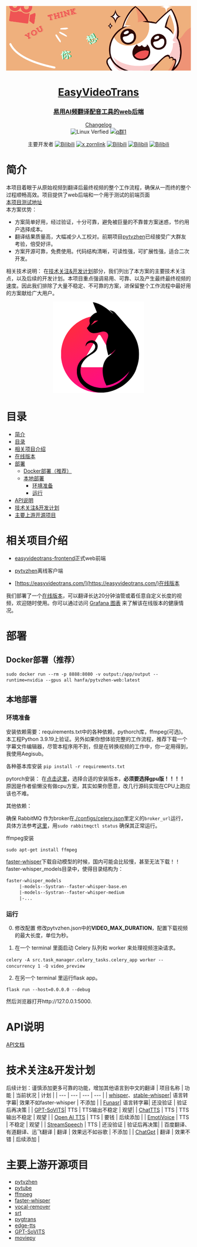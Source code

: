 
<div align="center"><a name="readme-top"></a>

<a href="https://github.com/sutro-planet/pytvzhen-web" target="_blank">
  <img src="doc/assets/cartography.png" alt="alt text">
</a>

<h1><a href="https://github.com/sutro-planet/pytvzhen-web">EasyVideoTrans</a></h1>
<h3>
<a href="https://github.com/sutro-planet/pytvzhen-web">易用AI频翻译配音工具的web后端</a><br />
</h3>

<div style="text-align: center;">

[Changelog](./doc/change_log.md) <br>
![Linux Verfied](https://img.shields.io/badge/Linux-Verfied-brightgreen)
[![q群1](https://img.shields.io/badge/企鹅群-536918174-1EBAFC?style=flat&logo=tencentqq)](https://qm.qq.com/q/pJMgV3liiO)



</div>

主要开发者
[![Bilibili](https://img.shields.io/badge/Bilibili-蓝色硫酸铜-FF69B4?style=flat&logo=bilibili)](https://space.bilibili.com/278134)
[![x zornlink](https://img.shields.io/twitter/url/https/twitter.com/cloudposse.svg?style=social&label=Follow%20%40Zornlink)](https://x.com/zornlink)
[![Bilibili](https://img.shields.io/badge/Bilibili-kkitety-FF69B4?style=flat&logo=bilibili)](https://space.bilibili.com/79912416)
[![Bilibili](https://img.shields.io/badge/Bilibili-弯曲的一条虫-FF69B4?style=flat&logo=bilibili)](https://space.bilibili.com/1557732)
[![Bilibili](https://img.shields.io/badge/Bilibili-zzjw河狸吗-FF69B4?style=flat&logo=bilibili)](https://space.bilibili.com/112484910)


</div>

# 简介
本项目着眼于从原始视频到翻译后最终视频的整个工作流程，确保从一而终的整个过程顺畅高效。项目提供了web后端和一个用于测试的前端页面<br>
[本项目测试地址](https://github.com/sutro-planet/easyvideotrans)
<br>
本方案优势：
- 方案简单好用，经过验证，十分可靠，避免被巨量的不靠普方案迷惑，节约用户选择成本。<br>
- 翻译结果质量高，大幅减少人工校对。前期项目<a href="https://github.com/CuSO4Gem/pytvzhen">pytvzhen</a>已经接受广大群友考验，倍受好评。<br>
- 方案开源可靠，免费使用。代码结构清晰，可读性强，可扩展性强，适合二次开发。


相关技术说明：
在[技术关注&开发计划](#技术关注开发计划)部分，我们列出了本方案的主要技术关注点，以及后续的开发计划。本项目重点强调易用、可靠、以及产生最终最终视频的速度。因此我们排除了大量不稳定、不可靠的方案，进保留整个工作流程中最好用的方案献给广大用户。

<p align="center">
<img src="doc/assets/logo.png" alt="图片">
</p>


# 目录
- [简介](#简介)
- [目录](#目录)
- [相关项目介绍](#相关项目介绍)
- [在线版本](#在线版本)
- [部署](#部署)
  - [Docker部署（推荐）](#docker部署推荐)
  - [本地部署](#本地部署)
    - [环境准备](#环境准备)
    - [运行](#运行)
- [API说明](#api说明)
- [技术关注\&开发计划](#技术关注开发计划)
- [主要上游开源项目](#主要上游开源项目)

# 相关项目介绍
* [easyvideotrans-frontend](https://github.com/sutro-planet/easyvideotrans-frontend)正式web前端  
* [pytvzhen](https://github.com/CuSO4Gem/pytvzhen)离线客户端

* [https://easyvideotrans.com/](https://easyvideotrans.com/)在线版本

我们部署了一个[在线版本](https://easyvideotrans.com/)，可以翻译长达20分钟油管或着任意自定义长度的视频，欢迎随时使用。你可以通过访问 
[Grafana 图表](https://grafana.sutroplanet.com/d/ee5da809-66e2-4498-9c9c-78a8ebf476a5/easyvideotrans)
 来了解该在线版本的健康情况。

# 部署

## Docker部署（推荐）


```shell
sudo docker run --rm -p 8888:8080 -v output:/app/output --runtime=nvidia --gpus all hanfa/pytvzhen-web:latest
```


## 本地部署
### 环境准备
安装依赖需要：requirements.txt中的各种依赖，pythorch库，ffmpeg(可选)。本工程Python 3.9.19上验证。另外如果你想体验完整的工作流程，推荐下载一个字幕文件编辑器，尽管本程序用不到，但是在转换视频的工作中，你一定用得到，我使用Aegisub。

各种基本库安装
``
pip install -r requirements.txt
``

pytorch安装：
在[点击这里](https://pytorch.org/get-started/locally/)，选择合适的安装版本，**必须要选择gpu版！！！！** 原因是作者偷懒没有做cpu方案，其实如果你愿意，改几行源码实现在CPU上跑应该也不难。

其他依赖：

确保 RabbitMQ 作为broker在[./configs/celery.json](./configs/celery.json)里定义的`broker_url`运行，
具体方法参考[这里](https://www.rabbitmq.com/docs/download)，用`sudo rabbitmqctl status` 确保其正常运行。

ffmpeg安装
```
sudo apt-get install ffmpeg
```
[faster-whisper](https://github.com/SYSTRAN/faster-whisper/)下载自动模型的时候，国内可能会比较慢，甚至无法下载！！faster-whisper_models目录中，使得目录结构为：
```
faster-whisper_models
     |-models--Systran--faster-whisper-base.en
     |-models--Systran--faster-whisper-medium
     |-...
```

### 运行
0. 修改配置
修改pytvzhen.json中的**VIDEO_MAX_DURATION**，配置下载视频的最大长度，单位为秒。

1. 在一个 terminal 里面启动 Celery 队列和 worker 来处理视频渲染请求。

`celery -A src.task_manager.celery_tasks.celery_app worker --concurrency 1 -Q video_preview`

2. 在另一个 terminal 里运行flask app。
```
flask run --host=0.0.0.0 --debug
```

然后浏览器打开http://127.0.0.1:5000.

# API说明
[API文档](./doc/api.md)

# 技术关注&开发计划
后续计划：谨慎添加更多可靠的功能，增加其他语言到中文的翻译
| 项目名称 | 功能 | 当前状况 | 计划 |
| --- | --- | --- | --- |
| [whisper](https://github.com/openai/whisper)、[stable-whisper](https://github.com/jianfch/stable-ts)| 语言转字幕| 效果不如faster-whisper | 不添加 |
| [Funasr](https://gitcode.com/alibaba-damo-academy/FunASR/)| 语言转字幕| 还没验证 | 验证后再决策 |
| [GPT-SoVITS](https://github.com/RVC-Boss/GPT-SoVITS)| TTS | TTS输出不稳定 | 观望|
| [ChatTTS](https://github.com/2noise/ChatTTS) | TTS | TTS输出不稳定 | 观望 |
| [Open AI TTS](https://platform.openai.com/docs/guides/text-to-speech) | TTS | 要钱 | 后续添加 |
| [EmotiVoice](https://github.com/netease-youdao/EmotiVoice) | TTS | 不稳定 | 观望 |
| [StreamSpeech](https://github.com/ictnlp/StreamSpeech) | TTS | 还没验证 | 验证后再决策|
| 百度翻译、有道翻译、迅飞翻译 | 翻译 | 效果远不如谷歌 | 不添加 |
| [ChatGpt](https://chatgpt.com) | 翻译 | 效果不错 | 后续添加 |



# 主要上游开源项目
 - [pytvzhen](https://github.com/CuSO4Gem/pytvzhen)
 - [pytube](https://github.com/pytube/pytube)
 - [ffmpeg](https://ffmpeg.org/)
 - [faster-whisper](https://github.com/SYSTRAN/faster-whisper)
 - [vocal-remover](https://github.com/tsurumeso/vocal-remover/releases)
 - [srt](https://srt.readthedocs.io/en/latest/api.html)
 - [pygtrans](https://github.com/foyoux/pygtrans)
 - [edge-tts](https://github.com/hasscc/hass-edge-tts)
 - [GPT-SoVITS](https://github.com/RVC-Boss/GPT-SoVITS)
 - [moviepy](https://github.com/Zulko/moviepy)

